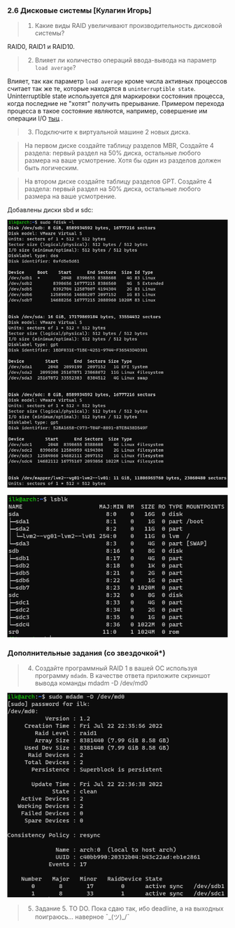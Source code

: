 ### 2.6 Дисковые системы [Кулагин Игорь]

>1. Какие виды RAID увеличивают производительность дисковой системы?

RAID0, RAID1 и RAID10.

>2. Влияет ли количество операций ввода-вывода на параметр ```load average```?

Влияет, так как параметр ```load average``` кроме числа активных процессов считает так же те, которые находятся в ```uninterruptible state```. Uninterruptible state используется для маркировки состояния процесса, когда последние не "хотят" получить прерывание. Примером перехода процесса в такое состояние являются, например, совершение им операции I/O [тыц](<https://www.brendangregg.com/blog/2017-08-08/linux-load-averages.html> "тыц") . 

>3. Подключите к виртуальной машине 2 новых диска.

>На первом диске создайте таблицу разделов MBR, Создайте 4 раздела: первый раздел на 50% диска, остальные любого размера на ваше усмотрение. Хотя бы один из разделов должен быть логическим.

>На втором диске создайте таблицу разделов GPT. Создайте 4 раздела: первый раздел на 50% диска, остальные любого размера на ваше усмотрение.

Добавлены диски sbd и sdc:

![2.6. Task #3.1](screenshots/2.6-3.1.png)

![2.6. Task #3.2](screenshots/2.6-3.2.png)


### Дополнительные задания (со звездочкой*)
>4. Создайте программный RAID 1 в вашей ОС используя программу ```mdadm```. В качестве ответа приложите скриншот вывода команды mdadm -D /dev/md0

![2.6. Task #4](screenshots/2.6-4.png)

>5. Задание 5. TO DO. Пока сдаю так, ибо deadline, а на выходных поиграюсь... наверное ¯\_(ツ)_/¯